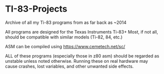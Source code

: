 # TI-83-Projects
Archive of all my Ti-83 programs from as far back as ~2014

All programs are designed for the Texas Instruments Ti-83+
Most, if not all, should be compatible with similar models (Ti-82, 84, etc.)

ASM can be compiled using https://www.cemetech.net/sc/

ALL of these programs (especially those in z80 asm) should be regarded as unstable unless noted otherwise.  Running these on real hardware may cause crashes, lost variables, and other unwanted side effects.
